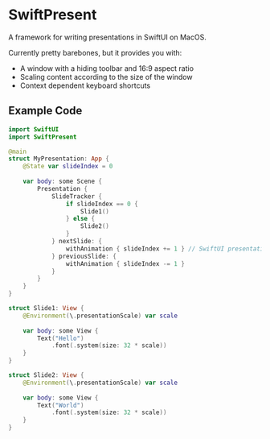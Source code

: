 # SwiftPresent

A framework for writing presentations in SwiftUI on MacOS.

Currently pretty barebones, but it provides you with:
* A window with a hiding toolbar and 16:9 aspect ratio
* Scaling content according to the size of the window
* Context dependent keyboard shortcuts

## Example Code

```swift
import SwiftUI
import SwiftPresent

@main
struct MyPresentation: App {
    @State var slideIndex = 0
    
    var body: some Scene {
        Presentation {
            SlideTracker {
                if slideIndex == 0 {
                    Slide1()
                } else {
                    Slide2()
                }
            } nextSlide: {
                withAnimation { slideIndex += 1 } // SwiftUI presentations don't work in `App`, but will if you move this to a subview
            } previousSlide: {
                withAnimation { slideIndex -= 1 }
            }
        }
    }
}

struct Slide1: View {
    @Environment(\.presentationScale) var scale
    
    var body: some View {
        Text("Hello")
            .font(.system(size: 32 * scale))
    }
}

struct Slide2: View {
    @Environment(\.presentationScale) var scale
    
    var body: some View {
        Text("World")
            .font(.system(size: 32 * scale))
    }
}
```
